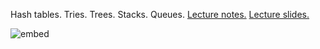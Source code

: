 Hash tables. Tries. Trees. Stacks. Queues. [Lecture notes.](http://cdn.cs50.net/2014/fall/lectures/6/f/notes6f/notes6f.html) [Lecture slides.](http://cdn.cs50.net/2014/fall/lectures/6/f/week6f.pdf)

![embed](https://www.youtube.com/embed/QZ0JWRNquvU)